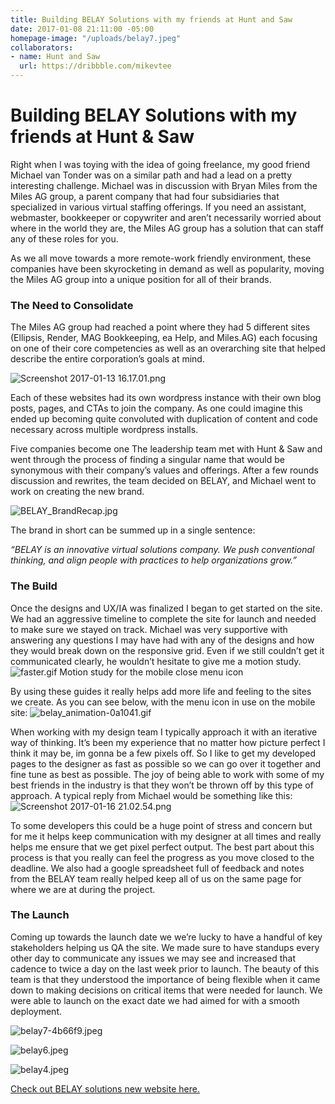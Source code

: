 ```yaml
---
title: Building BELAY Solutions with my friends at Hunt and Saw
date: 2017-01-08 21:11:00 -05:00
homepage-image: "/uploads/belay7.jpeg"
collaborators:
- name: Hunt and Saw
  url: https://dribbble.com/mikevtee
---
```


# Building BELAY Solutions with my friends at Hunt & Saw

Right when I was toying with the idea of going freelance, my good friend Michael van Tonder was on a similar path and had a lead on a pretty interesting challenge. Michael was in discussion with Bryan Miles from the Miles AG group, a parent company that had four subsidiaries that specialized in various virtual staffing offerings. If you need an assistant, webmaster, bookkeeper or copywriter and aren’t necessarily worried about where in the world they are, the Miles AG group has a solution that can staff any of these roles for you.

As we all move towards a more remote-work friendly environment, these companies have been skyrocketing in demand as well as popularity, moving the Miles AG group into a unique position for all of their brands.

### The Need to Consolidate
The Miles AG group had reached a point where they had 5 different sites (Ellipsis, Render, MAG Bookkeeping, ea Help, and Miles.AG) each focusing on one of their core competencies as well as an overarching site that helped describe the entire corporation’s goals at mind. 

![Screenshot 2017-01-13 16.17.01.png](/uploads/Screenshot%202017-01-13%2016.17.01.png)

Each of these websites had its own wordpress instance with their own blog posts, pages, and CTAs to join the company. As one could imagine this ended up becoming quite convoluted with duplication of content and code necessary across multiple wordpress installs.

Five companies become one
The leadership team met with Hunt & Saw and went through the process of finding a singular name that would be synonymous with their company’s values and offerings. After a few rounds discussion and rewrites, the team decided on BELAY, and Michael went to work on creating the new brand.

![BELAY_BrandRecap.jpg](/uploads/BELAY_BrandRecap.jpg)

The brand in short can be summed up in a single sentence:

*“BELAY is an innovative virtual solutions company. We push conventional thinking, and align people with practices to help organizations grow.”*



### The Build

Once the designs and UX/IA was finalized I began to get started on the site. We had an aggressive timeline to complete the site for launch and needed to make sure we stayed on track. Michael was very supportive with answering any questions I may have had with any of the designs and how they would break down on the responsive grid. Even if we still couldn’t get it communicated clearly, he wouldn’t hesitate to give me a motion study.
![faster.gif](/uploads/faster.gif)
Motion study for the mobile close menu icon

By using these guides it really helps add more life and feeling to the sites we create. As you can see below, with the menu icon in use on the mobile site:
![belay_animation-0a1041.gif](/uploads/belay_animation-0a1041.gif)

When working with my design team I typically approach it with an iterative way of thinking. It’s been my experience that no matter how picture perfect I think it may be, im gonna be a few pixels off. So I like to get my developed pages to the designer as fast as possible so we can go over it together and fine tune as best as possible. The joy of being able to work with some of my best friends in the industry is that they won’t be thrown off by this type of approach. A typical reply from Michael would be something like this:
![Screenshot 2017-01-16 21.02.54.png](/uploads/Screenshot%202017-01-16%2021.02.54.png)  

To some developers this could be a huge point of stress and concern but for me it helps keep communication with my designer at all times and really helps me ensure that we get pixel perfect output. The best part about this process is that you really can feel the progress as you move closed to the deadline. We also had a google spreadsheet full of feedback and notes from the BELAY team really helped keep all of us on the same page for where we are at during the project.

### The Launch
Coming up towards the launch date we we’re lucky to have a handful of key stakeholders helping us QA the site. We made sure to have standups every other day to communicate any issues we may see and increased that cadence to twice a day on the last week prior to launch. The beauty of this team is that they understood the importance of being flexible when it came down to making decisions on critical items that were needed for launch.  We were able to launch on the exact date we had aimed for with a smooth deployment.

![belay7-4b66f9.jpeg](/uploads/belay7-4b66f9.jpeg)

![belay6.jpeg](/uploads/belay6.jpeg)

![belay4.jpeg](/uploads/belay4.jpeg)

[Check out BELAY solutions new website here.](https://belaysolutions.com)

